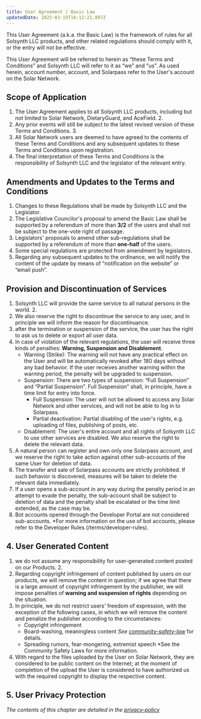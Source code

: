 ```yaml
---
title: User Agreement / Basic Law
updatedDate: 2025-03-19T16:12:21.897Z
---
```


This User Agreement (a.k.a. the Basic Law) is the framework of rules for all Solsynth LLC products, and other related regulations should comply with it, or the entry will not be effective.

This User Agreement will be referred to herein as “these Terms and Conditions” and Solsynth LLC will refer to it as “we” and “us”.
As used herein, account number, account, and Solarpass refer to the User's account on the Solar Network.

## Scope of Application

1. The User Agreement applies to all Solsynth LLC products, including but not limited to Solar Network, DietaryGuard, and AceField. 2.
2. Any prior events will still be subject to the latest revised version of these Terms and Conditions. 3.
3. All Solar Network users are deemed to have agreed to the contents of these Terms and Conditions and any subsequent updates to these Terms and Conditions upon registration.
4. The final interpretation of these Terms and Conditions is the responsibility of Solsynth LLC and the legislator of the relevant entry.

## Amendments and Updates to the Terms and Conditions

1. Changes to these Regulations shall be made by Solsynth LLC and the Legislator.
2. The Legislative Councilor's proposal to amend the Basic Law shall be supported by a referendum of more than **3/2** of the users and shall not be subject to the one-vote right of passage.
3. Legislators' proposals to amend other sub-regulations shall be supported by a referendum of more than **one-half** of the users.
4. Some special regulations are protected from amendment by legislators.
5. Regarding any subsequent updates to the ordinance, we will notify the content of the update by means of “notification on the website” or “email push”.

## Provision and Discontinuation of Services

1. Solsynth LLC will provide the same service to all natural persons in the world. 2.
2. We also reserve the right to discontinue the service to any user, and in principle we will inform the reason for discontinuance.
3. after the termination or suspension of the service, the user has the right to ask us to delete or export all user data.
4. In case of violation of the relevant regulations, the user will receive three kinds of penalties: **Warning, Suspension and Disablement**.
    - Warning (Strike): The warning will not have any practical effect on the User and will be automatically revoked after 180 days without any bad behavior. If the user receives another warning within the warning period, the penalty will be upgraded to suspension.
    - Suspension: There are two types of suspension: “Full Suspension” and “Partial Suspension”. Full Suspension” shall, in principle, have a time limit for entry into force.
        - Full Suspension: The user will not be allowed to access any Solar Network and other services, and will not be able to log in to Solarpass.
        - Partial deactivation: Partial disabling of the user's rights, e.g. uploading of files, publishing of posts, etc.
    - Disablement: The user's entire account and all rights of Solsynth LLC to use other services are disabled. We also reserve the right to delete the relevant data.
5. A natural person can register and own only one Solarpass account, and we reserve the right to take action against other sub-accounts of the same User for deletion of data.
6. The transfer and sale of Solarpass accounts are strictly prohibited. If such behavior is discovered, measures will be taken to delete the relevant data immediately.
7. If a user opens a sub-account in any way during the penalty period in an attempt to evade the penalty, the sub-account shall be subject to deletion of data and the penalty shall be escalated or the time limit extended, as the case may be.
8. Bot accounts opened through the Developer Portal are not considered sub-accounts. *For more information on the use of bot accounts, please refer to the Developer Rules (/terms/developer-rules).

## 4. User Generated Content

1. we do not assume any responsibility for user-generated content posted on our Products. 2.
2. Regarding copyright infringement of content published by users on our products, we will remove the content in question; if we agree that there is a large amount of copyright infringement by the publisher, we will impose penalties of **warning and suspension of rights** depending on the situation.
3. In principle, we do not restrict users' freedom of expression, with the exception of the following cases, in which we will remove the content and penalize the publisher according to the circumstances:
    - Copyright infringement
    - Board-washing, meaningless content *See [community-safety-law](/terms/community-safety-law)* for details.
    - Spreading rumors, fear-mongering, extremist speech *See the Community Safety Laws for more information.
4. With regard to the files uploaded by the User on Solar Network, they are considered to be public content on the Internet; at the moment of completion of the upload the User is considered to have authorized us with the required copyright to display the respective content.

## 5. User Privacy Protection

*The contents of this chapter are detailed in the [privacy-policy](/terms/privacy-policy)*
